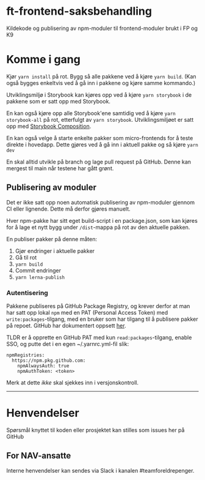 # ft-frontend-saksbehandling

Kildekode og publisering av npm-moduler til frontend-moduler brukt i FP og K9

# Komme i gang

Kjør `yarn install` på rot.
Bygg så alle pakkene ved å kjøre `yarn build`. (Kan også bygges enkeltvis ved å gå inn i pakkene og kjøre samme kommando.)

Utviklingsmiljø i Storybook kan kjøres opp ved å kjøre `yarn storybook` i de pakkene som er satt opp med Storybook.

En kan også kjøre opp alle Storybook'ene samtidig ved å kjøre `yarn storybook-all` på rot, etterfulgt av `yarn storybook`. Utviklingsmiljøet er satt opp med [Storybook Composition](https://storybook.js.org/docs/react/workflows/storybook-composition).

En kan også velge å starte enkelte pakker som micro-frontends for å teste direkte i hovedapp. Dette gjøres ved å gå inn i aktuell pakke og så kjøre `yarn dev`

En skal alltid utvikle på branch og lage pull request på GitHub. Denne kan mergest til main når testene har gått grønt.

## Publisering av moduler

Det er ikke satt opp noen automatisk publisering av npm-moduler gjennom CI eller lignende. Dette må derfor gjøres manuelt.

Hver npm-pakke har sitt eget build-script i en package.json, som kan kjøres for å lage et nytt bygg under `/dist`-mappa på rot av den aktuelle pakken.

En publiser pakker på denne måten:

1. Gjør endringer i aktuelle pakker
2. Gå til rot
3. `yarn build`
4. Commit endringer
5. `yarn lerna-publish`

### Autentisering

Pakkene publiseres på GitHub Package Registry, og krever derfor at man har satt opp lokal `npm` med en PAT (Personal Access Token) med `write:packages`-tilgang, med en bruker som har tilgang til å publisere pakker på repoet. GitHub har dokumentert oppsett [her](https://docs.github.com/en/packages/working-with-a-github-packages-registry/working-with-the-npm-registry#publishing-a-package).

TLDR er å opprette en GitHub PAT med kun `read:packages`-tilgang, enable SSO, og putte det i en egen ~/.yarnrc.yml-fil slik:

```
npmRegistries:
  https://npm.pkg.github.com:
    npmAlwaysAuth: true
    npmAuthToken: <token>
```

Merk at dette _ikke_ skal sjekkes inn i versjonskontroll.

---

# Henvendelser

Spørsmål knyttet til koden eller prosjektet kan stilles som issues her på GitHub

## For NAV-ansatte

Interne henvendelser kan sendes via Slack i kanalen #teamforeldrepenger.
